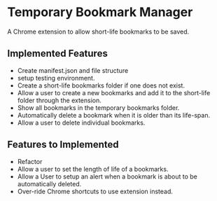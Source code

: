 Temporary Bookmark Manager
==========================
A Chrome extension to allow short-life bookmarks to be saved.

Implemented Features
--------------------
- Create manifest.json and file structure
- setup testing environment.
- Create a short-life bookmarks folder if one does not exist.
- Allow a user to create a new bookmarks and add it to the short-life folder through the extension.
- Show all bookmarks in the temporary bookmarks folder.
- Automatically delete a bookmark when it is older than its life-span.
- Allow a user to delete individual bookmarks.

Features to Implemented
-----------------------

- Refactor
- Allow a user to set the length of life of a bookmarks.
- Allow a User to setup an alert when a bookmark is about to be automatically deleted.
- Over-ride Chrome shortcuts to use extension instead.
